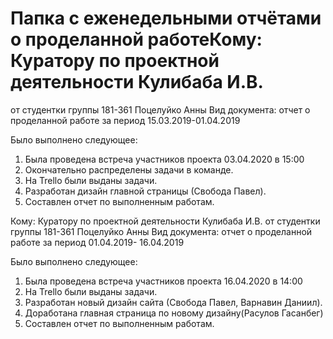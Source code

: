 # Папка с еженедельными отчётами о проделанной работеКому: Куратору по проектной деятельности Кулибаба И.В.
от студентки группы 181-361 Поцелуйко Анны
Вид документа: отчет о проделанной работе за период 15.03.2019-01.04.2019

Было выполнено следующее:
1.	Была проведена встреча участников проекта 03.04.2020 в 15:00
2.	Окончательно распределены задачи в команде.
3.	На Trello были выданы задачи.
4.	Разработан дизайн главной страницы (Свобода Павел).
5.	Составлен отчет по выполненным работам.


Кому: Куратору по проектной деятельности Кулибаба И.В.
от студентки группы 181-361 Поцелуйко Анны
Вид документа: отчет о проделанной работе за период  01.04.2019- 16.04.2019

Было выполнено следующее:
1.	Была проведена встреча участников проекта 16.04.2020 в 14:00
2.	На Trello были выданы задачи.
3.	Разработан новый дизайн сайта (Свобода Павел, Варнавин Даниил).
4.	Доработана главная страница по новому дизайну(Расулов Гасанбег)
5.	Составлен отчет по выполненным работам.


